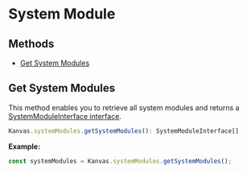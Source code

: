 # System Module

## Methods
- [Get System Modules](#get-system-modules)

## Get System Modules

This method enables you to retrieve all system modules and returns a [SystemModuleInterface interface](https://github.com/bakaphp/kanvas-core-js/blob/main/src/types/system-module.ts#L3).

```js
Kanvas.systemModules.getSystemModules(): SystemModuleInterface[]
```

**Example:**

```js
const systemModules = Kanvas.systemModules.getSystemModules();
```
